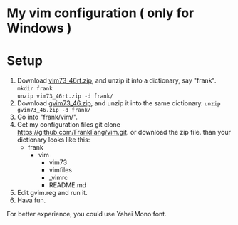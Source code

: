 My vim configuration ( only for Windows )
=

Setup
=
1. Download [vim73_46rt.zip](http://ftp.vim.org/pub/vim/pc/vim73_46rt.zip), and unzip it into a dictionary, say "frank".
    `mkdir frank`<br/>
    `unzip vim73_46rt.zip -d frank/`
2. Download [gvim73_46.zip](http://ftp.vim.org/pub/vim/pc/gvim73_46.zip), and unzip it into the same dictionary.
    `unzip gvim73_46.zip -d frank/`
3. Go into "frank/vim/".
4. Get my configuration files
    git clone https://github.com/FrankFang/vim.git.
    or download the zip file.  than your dictionary looks like this:
    + frank
    	+ vim
            + vim73
            + vimfiles
            + _vimrc
            + README.md
5. Edit gvim.reg and run it.
5. Hava fun. 

For better experience, you could use Yahei Mono font.
